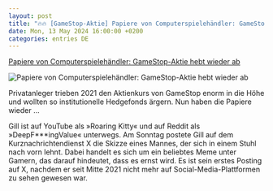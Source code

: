 ```yaml
---
layout: post
title: "🔥🔥 [GameStop-Aktie] Papiere von Computerspielehändler: GameStop-Aktie hebt wieder ab"
date: Mon, 13 May 2024 16:00:00 +0200
categories: entries DE
---
```

[Papiere von Computerspielehändler: GameStop-Aktie hebt wieder ab](https://www.spiegel.de/wirtschaft/unternehmen/gamestop-aktie-hebt-wieder-ab-a-fb34b075-1a13-4b1c-878c-9d15713b9d59)

![Papiere von Computerspielehändler: GameStop-Aktie hebt wieder ab](https://cdn.prod.www.spiegel.de/images/78f11a51-5738-4661-bf1e-dfb0d2a77f8b_w1200_r1.778_fpx45_fpy36.jpg)

Privatanleger trieben 2021 den Aktienkurs von GameStop enorm in die Höhe und wollten so institutionelle Hedgefonds ärgern. Nun haben die Papiere wieder ...

Gill ist auf YouTube als »Roaring Kitty« und auf Reddit als »DeepF***ingValue« unterwegs. Am Sonntag postete Gill auf dem Kurznachrichtendienst X die Skizze eines Mannes, der sich in einem Stuhl nach vorn lehnt. Dabei handelt es sich um ein beliebtes Meme unter Gamern, das darauf hindeutet, dass es ernst wird. Es ist sein erstes Posting auf X, nachdem er seit Mitte 2021 nicht mehr auf Social-Media-Plattformen zu sehen gewesen war.

